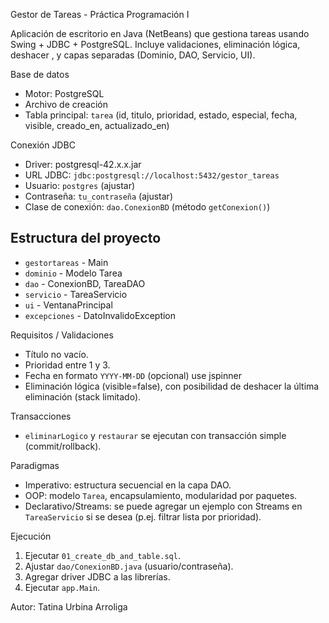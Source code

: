 Gestor de Tareas - Práctica Programación I

Aplicación de escritorio en Java (NetBeans) que gestiona tareas usando Swing + JDBC + PostgreSQL. Incluye validaciones, eliminación lógica, deshacer , y capas separadas (Dominio, DAO, Servicio, UI).

 Base de datos
- Motor: PostgreSQL
- Archivo de creación 
- Tabla principal: `tarea` (id, titulo, prioridad, estado, especial, fecha, visible, creado_en, actualizado_en)

Conexión JDBC
- Driver: postgresql-42.x.x.jar
- URL JDBC: `jdbc:postgresql://localhost:5432/gestor_tareas`
- Usuario: `postgres` (ajustar)
- Contraseña: `tu_contraseña` (ajustar)
- Clase de conexión: `dao.ConexionBD` (método `getConexion()`)

## Estructura del proyecto
- `gestortareas` - Main
- `dominio` - Modelo Tarea
- `dao` - ConexionBD, TareaDAO
- `servicio` - TareaServicio
- `ui` - VentanaPrincipal
- `excepciones` - DatoInvalidoException

Requisitos / Validaciones
- Título no vacío.
- Prioridad entre 1 y 3.
- Fecha en formato `YYYY-MM-DD` (opcional) use jspinner
- Eliminación lógica (visible=false), con posibilidad de deshacer la última eliminación (stack limitado).

 Transacciones
- `eliminarLogico` y `restaurar` se ejecutan con transacción simple (commit/rollback).

 Paradigmas
- Imperativo: estructura secuencial en la capa DAO.
- OOP: modelo `Tarea`, encapsulamiento, modularidad por paquetes.
- Declarativo/Streams: se puede agregar un ejemplo con Streams en `TareaServicio` si se desea (p.ej. filtrar lista por prioridad).

Ejecución
1. Ejecutar `01_create_db_and_table.sql`.
2. Ajustar `dao/ConexionBD.java` (usuario/contraseña).
3. Agregar driver JDBC a las librerías.
4. Ejecutar `app.Main`.
   
Autor: Tatina Urbina Arroliga
